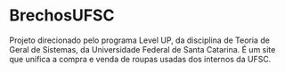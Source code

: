 # BrechosUFSC
Projeto direcionado pelo programa Level UP, da disciplina de Teoria de Geral de Sistemas, da Universidade Federal de Santa Catarina. É um site que unifica a compra e venda de roupas usadas dos internos da UFSC. 
